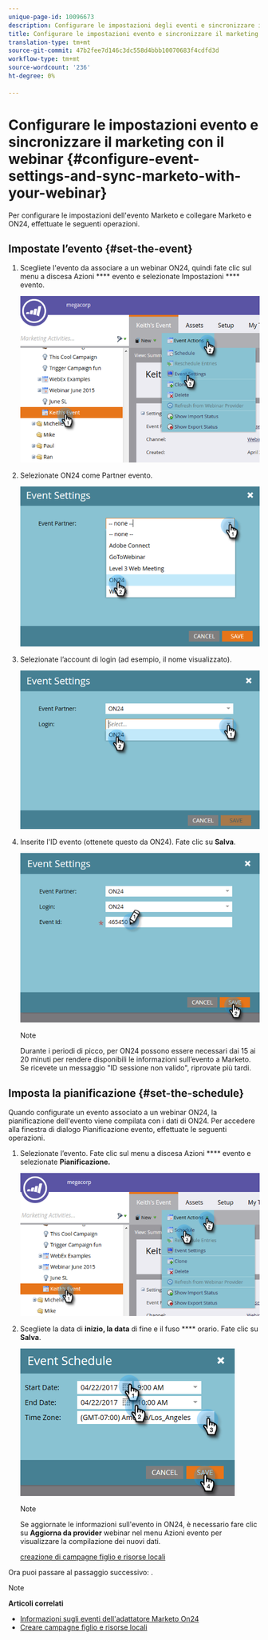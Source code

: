 ```yaml
---
unique-page-id: 10096673
description: Configurare le impostazioni degli eventi e sincronizzare il marketing con il webinar - Marketo Docs - Documentazione del prodotto
title: Configurare le impostazioni evento e sincronizzare il marketing con il webinar
translation-type: tm+mt
source-git-commit: 47b2fee7d146c3dc558d4bbb10070683f4cdfd3d
workflow-type: tm+mt
source-wordcount: '236'
ht-degree: 0%

---
```



# Configurare le impostazioni evento e sincronizzare il marketing con il webinar {#configure-event-settings-and-sync-marketo-with-your-webinar}

Per configurare le impostazioni dell&#39;evento Marketo e collegare Marketo e ON24, effettuate le seguenti operazioni.

## Impostate l’evento {#set-the-event}

1. Scegliete l&#39;evento da associare a un webinar ON24, quindi fate clic sul menu a discesa Azioni **** evento e selezionate Impostazioni **** evento.

   ![](assets/one.png)

1. Selezionate ON24 come Partner evento.

   ![](assets/two.png)

1. Selezionate l’account di login (ad esempio, il nome visualizzato).

   ![](assets/three.png)

1. Inserite l&#39;ID evento (ottenete questo da ON24). Fate clic su **Salva**.

   ![](assets/four.png)

   >[!NOTE]
   >
   >Durante i periodi di picco, per ON24 possono essere necessari dai 15 ai 20 minuti per rendere disponibili le informazioni sull’evento a Marketo. Se ricevete un messaggio &quot;ID sessione non valido&quot;, riprovate più tardi.

## Imposta la pianificazione {#set-the-schedule}

Quando configurate un evento associato a un webinar ON24, la pianificazione dell&#39;evento viene compilata con i dati di ON24. Per accedere alla finestra di dialogo Pianificazione evento, effettuate le seguenti operazioni.

1. Selezionate l’evento. Fate clic sul menu a discesa Azioni **** evento e selezionate **Pianificazione.**

   ![](assets/five.png)

1. Scegliete la data di **inizio, la data** di fine e il fuso **** orario. Fate clic su **Salva**.

   ![](assets/six-1.png)

   >[!NOTE]
   >
   >Se aggiornate le informazioni sull&#39;evento in ON24, è necessario fare clic su **Aggiorna da provider** webinar nel menu Azioni evento per visualizzare la compilazione dei nuovi dati.

   [creazione di campagne figlio e risorse locali](create-child-campaigns-and-local-assets.md)

Ora puoi passare al passaggio successivo: .

>[!NOTE]
>
>**Articoli correlati**
>
>* [Informazioni sugli eventi dell&#39;adattatore Marketo On24](understanding-marketo-on24-adapter-events.md)
>* [Creare campagne figlio e risorse locali](create-child-campaigns-and-local-assets.md)

>



